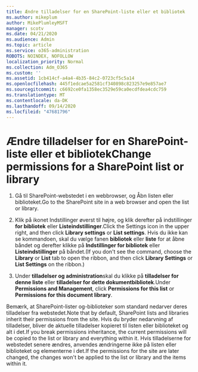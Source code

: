 ```yaml
---
title: Ændre tilladelser for en SharePoint-liste eller et bibliotek
ms.author: mikeplum
author: MikePlumleyMSFT
manager: scotv
ms.date: 04/21/2020
ms.audience: Admin
ms.topic: article
ms.service: o365-administration
ROBOTS: NOINDEX, NOFOLLOW
localization_priority: Normal
ms.collection: Adm_O365
ms.custom: ''
ms.assetid: 1cb414cf-a4a4-4b35-84c2-0723cf5c5a14
ms.openlocfilehash: 445f1edcae5a2581cf340898c823257e9e857ae7
ms.sourcegitcommit: c6692ce0fa1358ec3529e59ca0ecdfdea4cdc759
ms.translationtype: MT
ms.contentlocale: da-DK
ms.lasthandoff: 09/14/2020
ms.locfileid: "47681796"
---
```

# <a name="change-permissions-for-a-sharepoint-list-or-library"></a><span data-ttu-id="ea17a-102">Ændre tilladelser for en SharePoint-liste eller et bibliotek</span><span class="sxs-lookup"><span data-stu-id="ea17a-102">Change permissions for a SharePoint list or library</span></span>

1. <span data-ttu-id="ea17a-103">Gå til SharePoint-webstedet i en webbrowser, og Åbn listen eller biblioteket.</span><span class="sxs-lookup"><span data-stu-id="ea17a-103">Go to the SharePoint site in a web browser and open the list or library.</span></span>
    
2. <span data-ttu-id="ea17a-104">Klik på ikonet Indstillinger øverst til højre, og klik derefter på indstillinger **for bibliotek** eller **Listeindstillinger**.</span><span class="sxs-lookup"><span data-stu-id="ea17a-104">Click the Settings icon in the upper right, and then click **Library settings** or **List settings**.</span></span> <span data-ttu-id="ea17a-105">Hvis du ikke kan se kommandoen, skal du vælge fanen **bibliotek** eller **liste** for at åbne båndet og derefter klikke på **Indstillinger for bibliotek** eller **Listeindstillinger** på båndet.</span><span class="sxs-lookup"><span data-stu-id="ea17a-105">(If you don't see the command, choose the **Library** or **List** tab to open the ribbon, and then click **Library Settings** or **List Settings** on the ribbon.)</span></span> 
    
3. <span data-ttu-id="ea17a-106">Under **tilladelser og administration**skal du klikke på **tilladelser for denne liste** eller **tilladelser for dette dokumentbibliotek**.</span><span class="sxs-lookup"><span data-stu-id="ea17a-106">Under **Permissions and Management**, click **Permissions for this list** or **Permissions for this document library**.</span></span>
    
<span data-ttu-id="ea17a-107">Bemærk, at SharePoint-lister og-biblioteker som standard nedarver deres tilladelser fra webstedet.</span><span class="sxs-lookup"><span data-stu-id="ea17a-107">Note that by default, SharePoint lists and libraries inherit their permissions from the site.</span></span> <span data-ttu-id="ea17a-108">Hvis du bryder nedarvning af tilladelser, bliver de aktuelle tilladelser kopieret til listen eller biblioteket og alt i det.</span><span class="sxs-lookup"><span data-stu-id="ea17a-108">If you break permissions inheritance, the current permissions will be copied to the list or library and everything within it.</span></span> <span data-ttu-id="ea17a-109">Hvis tilladelserne for webstedet senere ændres, anvendes ændringerne ikke på listen eller biblioteket og elementerne i det.</span><span class="sxs-lookup"><span data-stu-id="ea17a-109">If the permissions for the site are later changed, the changes won't be applied to the list or library and the items within it.</span></span>
  

